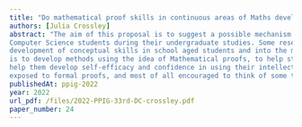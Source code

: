 ```yaml
---
title: "Do mathematical proof skills in continuous areas of Maths develop algorithmic thinking in CS students in HE?"
authors: [Julia Crossley]
abstract: "The aim of this proposal is to suggest a possible mechanism for developing abstract skills in
Computer Science students during their undergraduate studies. Some research has gone into the
development of conceptual skills in school aged students and into the meaning of abstraction. My aim
is to develop methods using the idea of Mathematical proofs, to help students generalise, which will
help them develop self-efficacy and confidence in using their intellectual curiosity. Students will be
exposed to formal proofs, and most of all encouraged to think of some themselves."
publishedAt: ppig-2022
year: 2022
url_pdf: /files/2022-PPIG-33rd-DC-crossley.pdf
paper_number: 24
---
```

